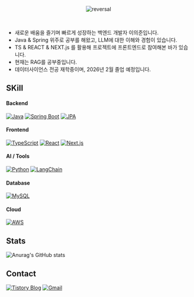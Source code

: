 <p align="center">
  <img src="https://capsule-render.vercel.app/api?type=rect&text=Lee%20Euy%20Joon&fontAlign=30&fontSize=30&desc=Backend%20Developer&descAlign=60&descAlignY=50&theme=radical" alt="reversal">
</p>

<br>

- 새로운 배움을 즐기며 빠르게 성장하는 백엔드 개발자 이의준입니다.
- Java & Spring 위주로 공부를 해왔고, LLM에 대한 이해와 경험이 있습니다.
- TS & REACT & NEXT.js 를 활용해 프로젝트에 프론트엔드로 참여해본 바가 있습니다.
- 현재는 RAG를 공부중입니다.
- 데이터사이언스 전공 재학중이며, 2026년 2월 졸업 예정입니다.


## SKill

#### Backend
[![Java](https://img.shields.io/badge/Java-ED8B00?style=for-the-badge&logo=java&logoColor=white)](https://www.java.com)
[![Spring Boot](https://img.shields.io/badge/Spring%20Boot-6DB33F?style=for-the-badge&logo=spring-boot&logoColor=white)](https://spring.io/projects/spring-boot)
[![JPA](https://img.shields.io/badge/JPA-FF6600?style=for-the-badge)](https://docs.oracle.com/javaee/7/tutorial/persistence-intro.htm)

#### Frontend
[![TypeScript](https://img.shields.io/badge/TypeScript-3178C6?style=for-the-badge&logo=typescript&logoColor=white)](https://www.typescriptlang.org/)
[![React](https://img.shields.io/badge/React-20232A?style=for-the-badge&logo=react&logoColor=61DAFB)](https://reactjs.org)
[![Next.js](https://img.shields.io/badge/Next.js-000000?style=for-the-badge&logo=next.js&logoColor=white)](https://nextjs.org)

#### AI / Tools
[![Python](https://img.shields.io/badge/Python-3776AB?style=for-the-badge&logo=python&logoColor=white)](https://www.python.org)
[![LangChain](https://img.shields.io/badge/LangChain-FF9900?style=for-the-badge)](https://python.langchain.com)

#### Database
[![MySQL](https://img.shields.io/badge/MySQL-4479A1?style=for-the-badge&logo=mysql&logoColor=white)](https://www.mysql.com)

#### Cloud
[![AWS](https://img.shields.io/badge/AWS-232F3E?style=for-the-badge&logo=amazon-aws&logoColor=white)](https://aws.amazon.com)



## Stats

![Anurag's GitHub stats](https://github-readme-stats.vercel.app/api?username=LeeEuyJoon&show_icons=true&theme=radical)

<!--
![Top Langs](https://github-readme-stats.vercel.app/api/top-langs/?username=LeeEuyJoon&layout=compact)
-->

## Contact

[![Tistory Blog](https://img.shields.io/badge/Tistory-000000?style=for-the-badge&logo=tistory&logoColor=white)](https://luti-dev.tistory.com/)
[![Gmail](https://img.shields.io/badge/Gmail-D14836?style=for-the-badge&logo=gmail&logoColor=white)](mailto:wns6619@gmail.com)



<!--
**LeeEuyJoon/LeeEuyJoon** is a ✨ _special_ ✨ repository because its `README.md` (this file) appears on your GitHub profile.

Here are some ideas to get you started:

- 🔭 I’m currently working on ...
- 🌱 I’m currently learning ...
- 👯 I’m looking to collaborate on ...
- 🤔 I’m looking for help with ...
- 💬 Ask me about ...
- 📫 How to reach me: ...
- 😄 Pronouns: ...
- ⚡ Fun fact: ...
-->
